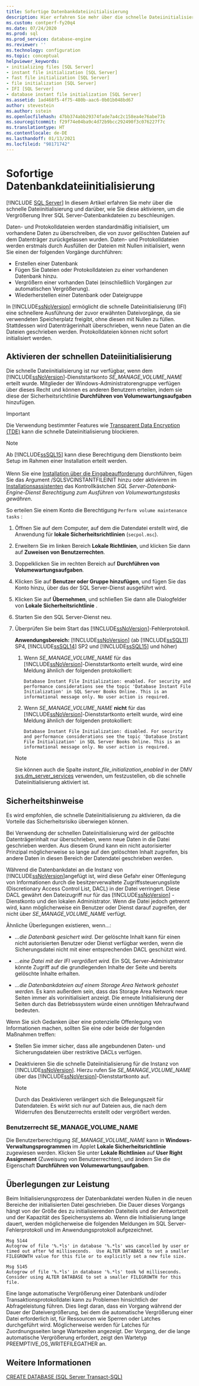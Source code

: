 ```yaml
---
title: Sofortige Datenbankdateiinitialisierung
description: Hier erfahren Sie mehr über die schnelle Dateiinitialisierung und deren Aktivierung für die SQL Server-Datenbank.
ms.custom: contperf-fy20q4
ms.date: 07/24/2020
ms.prod: sql
ms.prod_service: database-engine
ms.reviewer: ''
ms.technology: configuration
ms.topic: conceptual
helpviewer_keywords:
- initializing files [SQL Server]
- instant file initialization [SQL Server]
- fast file initialization [SQL Server]
- file initialization [SQL Server]
- IFI [SQL Server]
- database instant file initialization [SQL Server]
ms.assetid: 1ad468f5-4f75-480b-aac6-0b01b048bd67
author: stevestein
ms.author: sstein
ms.openlocfilehash: 47bb374abb29374fade7a4c2c158ea4e76abe71b
ms.sourcegitcommit: f29f74e04ba9c4d72b9bcc292490f3c076227f7c
ms.translationtype: HT
ms.contentlocale: de-DE
ms.lasthandoff: 01/13/2021
ms.locfileid: "98171742"
---
```

# <a name="database-instant-file-initialization"></a>Sofortige Datenbankdateiinitialisierung
 [!INCLUDE [SQL Server](../../includes/applies-to-version/sqlserver.md)]
In diesem Artikel erfahren Sie mehr über die schnelle Dateiinitialisierung und darüber, wie Sie diese aktivieren, um die Vergrößerung Ihrer SQL Server-Datenbankdateien zu beschleunigen.  

Daten- und Protokolldateien werden standardmäßig initialisiert, um vorhandene Daten zu überschreiben, die von zuvor gelöschten Dateien auf dem Datenträger zurückgelassen wurden. Daten- und Protokolldateien werden erstmals durch Ausfüllen der Dateien mit Nullen initialisiert, wenn Sie einen der folgenden Vorgänge durchführen:  
  
- Erstellen einer Datenbank  
- Fügen Sie Dateien oder Protokolldateien zu einer vorhandenen Datenbank hinzu.  
- Vergrößern einer vorhanden Datei (einschließlich Vorgängen zur automatischen Vergrößerung).  
- Wiederherstellen einer Datenbank oder Dateigruppe  

In [!INCLUDE[ssNoVersion](../../includes/ssnoversion-md.md)] ermöglicht die schnelle Dateiinitialisierung (IFI) eine schnellere Ausführung der zuvor erwähnten Dateivorgänge, da sie verwendeten Speicherplatz freigibt, ohne diesen mit Nullen zu füllen. Stattdessen wird Datenträgerinhalt überschrieben, wenn neue Daten an die Dateien geschrieben werden. Protokolldateien können nicht sofort initialisiert werden.


## <a name="enable-instant-file-initialization"></a>Aktivieren der schnellen Dateiinitialisierung

Die schnelle Dateiinitialisierung ist nur verfügbar, wenn dem [!INCLUDE[ssNoVersion](../../includes/ssnoversion-md.md)]-Dienststartkonto *SE_MANAGE_VOLUME_NAME* erteilt wurde. Mitglieder der Windows-Administratorengruppe verfügen über dieses Recht und können es anderen Benutzern erteilen, indem sie diese der Sicherheitsrichtlinie **Durchführen von Volumewartungsaufgaben** hinzufügen.  
> [!IMPORTANT]
> Die Verwendung bestimmter Features wie [Transparent Data Encryption (TDE)](../../relational-databases/security/encryption/transparent-data-encryption.md) kann die schnelle Dateiinitialisierung blockieren.  

> [!NOTE]
> Ab [!INCLUDE[ssSQL15](../../includes/sssql16-md.md)] kann diese Berechtigung dem Dienstkonto beim Setup im Rahmen einer Installation erteilt werden. <br><br>Wenn Sie eine [Installation über die Eingabeaufforderung](../../database-engine/install-windows/install-sql-server-from-the-command-prompt.md) durchführen, fügen Sie das Argument /SQLSVCINSTANTFILEINIT hinzu oder aktivieren im [Installationsassistenten](../../database-engine/install-windows/install-sql-server-from-the-installation-wizard-setup.md) das Kontrollkästchen *SQL Server-Datenbank-Engine-Dienst Berechtigung zum Ausführen von Volumewartungstasks gewähren*.
  
So erteilen Sie einem Konto die Berechtigung `Perform volume maintenance tasks` :  
  
1.  Öffnen Sie auf dem Computer, auf dem die Datendatei erstellt wird, die Anwendung für **lokale Sicherheitsrichtlinien** (`secpol.msc`).  
  
1.  Erweitern Sie im linken Bereich **Lokale Richtlinien**, und klicken Sie dann auf **Zuweisen von Benutzerrechten**.  
  
1.  Doppelklicken Sie im rechten Bereich auf **Durchführen von Volumewartungsaufgaben**.  
  
1.  Klicken Sie auf **Benutzer oder Gruppe hinzufügen**, und fügen Sie das Konto hinzu, über das der SQL Server-Dienst ausgeführt wird.  
  
1.  Klicken Sie auf **Übernehmen**, und schließen Sie dann alle Dialogfelder von **Lokale Sicherheitsrichtlinie** .  

1. Starten Sie den SQL Server-Dienst neu.

1. Überprüfen Sie beim Start das [!INCLUDE[ssNoVersion](../../includes/ssnoversion-md.md)]-Fehlerprotokoll.
   
  
    **Anwendungsbereich:** [!INCLUDE[ssNoVersion](../../includes/ssnoversion-md.md)] (ab [!INCLUDE[ssSQL11](../../includes/sssql11-md.md)] SP4, [!INCLUDE[ssSQL14](../../includes/sssql14-md.md)] SP2 und [!INCLUDE[ssSQL15](../../includes/sssql16-md.md)] und höher)
    1. Wenn *SE_MANAGE_VOLUME_NAME* für das [!INCLUDE[ssNoVersion](../../includes/ssnoversion-md.md)]-Dienststartkonto erteilt wurde, wird eine Meldung ähnlich der folgenden protokolliert:

        `Database Instant File Initialization: enabled. For security and performance considerations see the topic 'Database Instant File Initialization' in SQL Server Books Online. This is an informational message only. No user action is required.`

    1. Wenn *SE_MANAGE_VOLUME_NAME* **nicht** für das [!INCLUDE[ssNoVersion](../../includes/ssnoversion-md.md)]-Dienststartkonto erteilt wurde, wird eine Meldung ähnlich der folgenden protokolliert:

        `Database Instant File Initialization: disabled. For security and performance considerations see the topic 'Database Instant File Initialization' in SQL Server Books Online. This is an informational message only. No user action is required.`
    > [!NOTE]
    > Sie können auch die Spalte *instant_file_initialization_enabled* in der DMV [sys.dm_server_services](../../relational-databases/system-dynamic-management-views/sys-dm-server-services-transact-sql.md) verwenden, um festzustellen, ob die schnelle Dateiinitialisierung aktiviert ist.

## <a name="security-considerations"></a>Sicherheitshinweise

Es wird empfohlen, die schnelle Dateiinitialisierung zu aktivieren, da die Vorteile das Sicherheitsrisiko überwiegen können.

Bei Verwendung der schnellen Dateiinitialisierung wird der gelöschte Datenträgerinhalt nur überschrieben, wenn neue Daten in die Datei geschrieben werden. Aus diesem Grund kann ein nicht autorisierter Prinzipal möglicherweise so lange auf den gelöschten Inhalt zugreifen, bis andere Daten in diesen Bereich der Datendatei geschrieben werden.

Während die Datenbankdatei an die Instanz von [!INCLUDE[ssNoVersion](../../includes/ssnoversion-md.md)]angefügt ist, wird diese Gefahr einer Offenlegung von Informationen durch die besitzerverwaltete Zugriffssteuerungsliste (Discretionary Access Control List, DACL) in der Datei verringert. Diese DACL gewährt den Dateizugriff nur für das [!INCLUDE[ssNoVersion](../../includes/ssnoversion-md.md)] -Dienstkonto und den lokalen Administrator. Wenn die Datei jedoch getrennt wird, kann möglicherweise ein Benutzer oder Dienst darauf zugreifen, der nicht über *SE_MANAGE_VOLUME_NAME* verfügt.

Ähnliche Überlegungen existieren, wenn...:

* *...die Datenbank gesichert wird.* Der gelöschte Inhalt kann für einen nicht autorisierten Benutzer oder Dienst verfügbar werden, wenn die Sicherungsdatei nicht mit einer entsprechenden DACL geschützt wird.  

* *...eine Datei mit der IFI vergrößert wird.* Ein SQL Server-Administrator könnte Zugriff auf die grundlegenden Inhalte der Seite und bereits gelöschte Inhalte erhalten.

* *...die Datenbankdateien auf einem Storage Area Network gehostet werden.* Es kann außerdem sein, dass das Storage Area Network neue Seiten immer als vorinitialisiert anzeigt. Die erneute Initialisierung der Seiten durch das Betriebssystem würde einen unnötigen Mehraufwand bedeuten.

Wenn Sie sich Gedanken über eine potenzielle Offenlegung von Informationen machen, sollten Sie eine oder beide der folgenden Maßnahmen treffen:  
  
- Stellen Sie immer sicher, dass alle angebundenen Daten- und Sicherungsdateien über restriktive DACLs verfügen.  
- Deaktivieren Sie die schnelle Dateiinitialisierung für die Instanz von [!INCLUDE[ssNoVersion](../../includes/ssnoversion-md.md)].    Hierzu rufen Sie *SE_MANAGE_VOLUME_NAME* über das [!INCLUDE[ssNoVersion](../../includes/ssnoversion-md.md)]-Dienststartkonto auf.
    
    > [!NOTE]
    > Durch das Deaktivieren verlängert sich die Belegungszeit für Datendateien. Es wirkt sich nur auf Dateien aus, die nach dem Widerrufen des Benutzerrechts erstellt oder vergrößert werden.
  
### <a name="se_manage_volume_name-user-right"></a>Benutzerrecht SE_MANAGE_VOLUME_NAME

Die Benutzerberechtigung *SE_MANAGE_VOLUME_NAME* kann in **Windows-Verwaltungsprogrammen** im Applet **Lokale Sicherheitsrichtlinie** zugewiesen werden. Klicken Sie unter **Lokale Richtlinien** auf **User Right Assignment** (Zuweisung von Benutzerrechten), und ändern Sie die Eigenschaft **Durchführen von Volumewartungsaufgaben**.

## <a name="performance-considerations"></a>Überlegungen zur Leistung

Beim Initialisierungsprozess der Datenbankdatei werden Nullen in die neuen Bereiche der initialisierten Datei geschrieben. Die Dauer dieses Vorgangs hängt von der Größe des zu initialisierenden Dateiteils und der Antwortzeit und der Kapazität des Speichersystems ab. Wenn die Initialisierung lange dauert, werden möglicherweise die folgenden Meldungen im SQL Server-Fehlerprotokoll und im Anwendungsprotokoll aufgezeichnet.

```
Msg 5144
Autogrow of file '%.*ls' in database '%.*ls' was cancelled by user or timed out after %d milliseconds.  Use ALTER DATABASE to set a smaller FILEGROWTH value for this file or to explicitly set a new file size.
```

```
Msg 5145
Autogrow of file '%.*ls' in database '%.*ls' took %d milliseconds.  Consider using ALTER DATABASE to set a smaller FILEGROWTH for this file.
```

Eine lange automatische Vergrößerung einer Datenbank und/oder Transaktionsprotokolldatei kann zu Problemen hinsichtlich der Abfrageleistung führen. Dies liegt daran, dass ein Vorgang während der Dauer der Dateivergrößerung, bei dem die automatische Vergrößerung einer Datei erforderlich ist, für Ressourcen wie Sperren oder Latches durchgeführt wird. Möglicherweise werden für Latches für Zuordnungsseiten lange Wartezeiten angezeigt. Der Vorgang, der die lange automatische Vergrößerung erfordert, zeigt den Wartetyp PREEMPTIVE_OS_WRITEFILEGATHER an.





## <a name="see-also"></a>Weitere Informationen  
 [CREATE DATABASE &#40;SQL Server Transact-SQL&#41;](../../t-sql/statements/create-database-transact-sql.md)